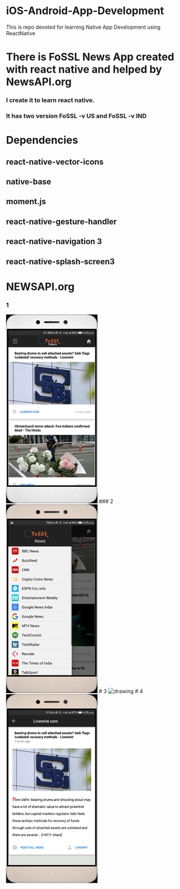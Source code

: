 # iOS-Android-App-Development
This is repo devoted for learning Native App Development using ReactNative
# There is FoSSL News App created with react native and helped by NewsAPI.org
### I create it to learn react native.
### It has two version FoSSL -v US and FoSSL -v IND
# Dependencies
## react-native-vector-icons
## native-base
## moment.js
## react-native-gesture-handler
## react-native-navigation 3
## react-native-splash-screen3
# NEWSAPI.org
### 1
<img src="/src/fossl1.jpg" alt="drawing" width="250"/>
### 2
<img src="/src/fossl2.jpg" alt="drawing" width="250"/>
# 3
<img src="/src/fossl3.jpg" alt="drawing" width="250"/>
# 4
<img src="/src/fossl4.jpg" alt="drawing" width="250"/>
